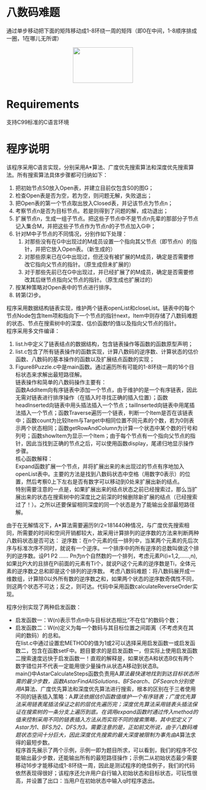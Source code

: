 # 八数码难题
通过单步移动把下面的矩阵移动成1-8环绕一周的矩阵（即0在中间，1-8顺序排成一圈，1在哪儿无所谓）  
<p align="center">
	<img src="https://github.com/KevinNum1/IntelligentSearch/blob/master/images/figure8matrix.png" width="157" height="93">
</p>

# Requirements
支持C99标准的C语言环境


# 程序说明
该程序采用C语言实现，分别采用A\*算法、广度优先搜索算法和深度优先搜索算法。所有搜索算法具体步骤都可归纳如下：  
1. 把初始节点S0放入Open表，并建立目前仅包含S0的图G；  
2. 检查Open表是否为空，若为空，则问题无解，失败退出；  
3. 把Open表的第一个节点取出放入Closed表，并记该节点为节点n；  
4. 考察节点n是否为目标节点。若是则得到了问题的解，成功退出；  
5. 扩展节点n，生成一组子节点。把这些子节点中不是节点n先辈的那部分子节点记入集合M，并把这些子节点作为节点n的子节点加入G中；  
6. 针对M中子节点的不同情况，分别作如下处理：  
	1. 对那些没有在G中出现过的M成员设置一个指向其父节点（即节点n）的指针，并把它放入Open表。（新生成的）  
	2. 对那些原来已在G中出现过，但还没有被扩展的M成员，确定是否需要修改它指向父节点的指针。（原生成但未扩展的）  
	3. 对于那些先前已在G中出现过，并已经扩展了的M成员，确定是否需要修改其后继节点指向父节点的指针。（原生成也扩展过的）  
7. 按某种策略对Open表中的节点进行排序。  
8. 转第(2)步。  
  
程序采用数据结构链表实现，维护两个链表openList和closeList。链表中的每个节点Node包含Item项和指向下一个节点的指针next，Item中则存储了八数码难题的状态、节点在搜索树中的深度、估价函数f的值以及指向父节点的指针。  
程序采用多文件编译：  
1)	list.h中定义了链表结点的数据结构，包含链表操作等函数的函数原型声明；  
2)	list.c包含了所有链表操作的函数实现，计算八数码的逆序数、计算状态的估价函数、八数码的基本操作的函数以及扩展结点函数的实现；  
3)	Figure8Puzzle.c中是main函数。通过遍历所有可能的1-8环绕一周的16个目标状态来求解出最短路径解。  
链表操作和简单的八数码操作主要有：  
函数AddItem向有序链表中添加一个节点，由于维护的是一个有序链表，因此无需对链表进行排序操作（在插入时寻找正确的插入位置）；函数headInserted向链表中用头插法插入一个节点；tailInserted向链表中用尾插法插入一个节点；函数Traverse遍历一个链表，判断一个Item是否在该链表中；函数count为比较Item与Target中相同位置不同元素的个数，若为0则表示两个状态相同；函数getRowAndColumn为计算一个状态中某个数的行号和列号；函数showItem为显示一个Item；由于每个节点有一个指向父节点的指针，因此当找到正确的节点之后，可以使用函数display，尾递归地显示操作步骤。  
核心函数解释：  
Expand函数扩展一个节点，并将扩展出来的未出现过的节点有序地加入openList表中。主要的方法是找到八数码状态中空格（用数字0表示）的位置，然后考察0上下左右是否有数字可以移动到0处来扩展出新的结点。  
特别需要注意的一点是，如果扩展出来的结点状态之前已经搜索过，那么当扩展出来的状态在搜索树中的深度比之前深的时候删除新扩展的结点（已经搜索过了！）。之所以还要保留相同深度的同一个状态是为了能输出全部最短路径解。  

由于在无解情况下，A\*算法需要遍历9!/2=181440种情况，与广度优先搜索相同，所需要的时间和空间开销都较大，故采用计算排列的逆序数的方法来判断两种八数码状态是否可达：
逆序数：在n个元素的任一排列中，当某两个元素的先后次序与标准次序不同时，就说有一个逆序。一个排序中的所有逆序的总数叫做这个排列的逆序数。设P1 P2 …… Pn为n个自然数的一个排列，考虑元素Pi(i=1,2,……,n),如果比Pi大的且排在Pi前面的元素有Ti个，就说Pi这个元素的逆序数是Ti，全体元素的逆序数之总和即是这个排列的逆序数。
考虑八数码难题：将八数码展开成一维数组，计算除0以外所有数的逆序数之和，如果两个状态的逆序数奇偶性不同，则这两个状态不可达；反之，则可达。代码中采用函数calculateReverseOrder实现。  

程序分别实现了两种启发函数：  
* 启发函数一：W(n)表示节点n中与目标状态相比“不在位”的数码个数；  
* 启发函数二：W(n)定义为每一个数码与其目标位置之间距离（不考虑夹在其间的数码）的总和。  
在list.c中通过设置宏METHOD的值为1或2可以选择采用启发函数一或启发函数二，包含在函数setF中。题目要求的是启发函数一，但实际上使用启发函数二搜索速度远快于启发函数一！直观的解释是，如果状态A和状态B仅有两个数字错位并不代表一定能用很少量操作从状态A移动到状态B。  
main()中AstarCalculateSteps函数负责用A*算法最快速地找到到达目标状态所需的最少步数，函数AstarFindAllSolutions、BFSearch、DFSearch分别使用A*算法、广度优先算法和深度优先算法进行搜索，根本的区别在于三者使用不同的链表插入策略：A*算法依据估价函数值维护一个有序链表；广度优先算法采用链表尾插法保证之前的层优先遍历完；深度优先算法采用链表头插法保证在搜索树的一条分支上遍历到底。在调用expand函数时通过传入method的值来控制采用不同的链表插入方法从而实现不同的搜索策略，其中宏定义了Astar为1、BFS为2、DFS为3。需要注意的是，正如前文所说，由于八数码难题状态空间十分巨大，因此深度优先搜索的最大深度被限制为事先由A*算法求得的最短步数。  
程序首先展示了两个示例，示例一即为题目所求，可以看到，我们的程序不仅能输出最少步数，还能输出所有的最短路径操作；示例二从初始状态最少需要移动16步才能移动成1-8环绕一周，因此是测试程序的绝佳例子，我们的代码依然表现得很好；该程序还允许用户自行输入初始状态和目标状态，可玩性很高，并设置了出口：当用户在初始状态中输入q时程序退出。  
